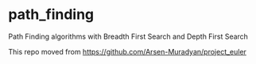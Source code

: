 # path_finding
Path Finding algorithms with Breadth First Search and Depth First Search


This repo moved from https://github.com/Arsen-Muradyan/project_euler 
